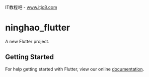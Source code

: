 IT教程吧 - www.itjc8.com
# ninghao_flutter

A new Flutter project.

## Getting Started

For help getting started with Flutter, view our online
[documentation](https://flutter.io/).
